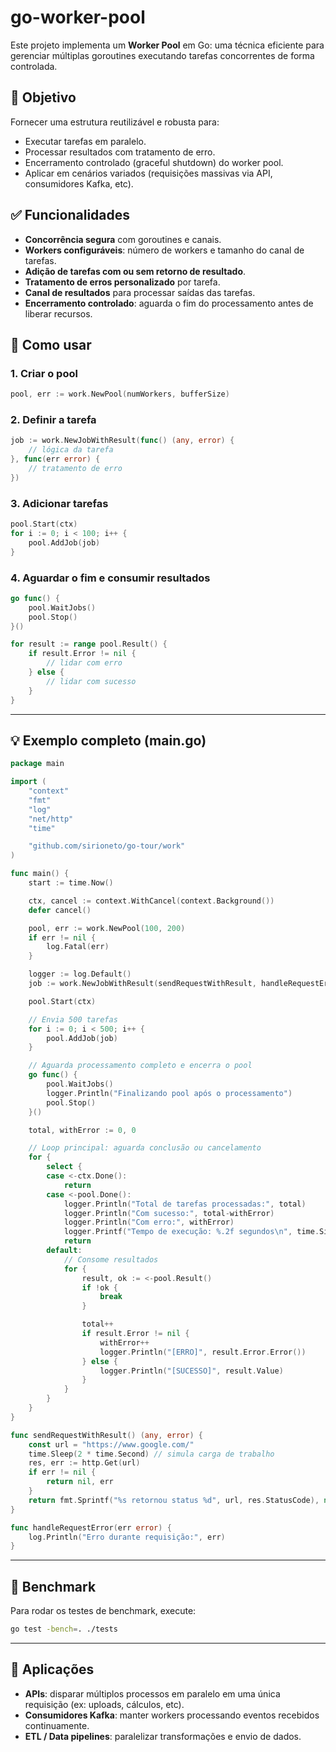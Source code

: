 # go-worker-pool

Este projeto implementa um **Worker Pool** em Go: uma técnica eficiente para gerenciar múltiplas goroutines executando tarefas concorrentes de forma controlada.

## 🎯 Objetivo

Fornecer uma estrutura reutilizável e robusta para:

- Executar tarefas em paralelo.
- Processar resultados com tratamento de erro.
- Encerramento controlado (graceful shutdown) do worker pool.
- Aplicar em cenários variados (requisições massivas via API, consumidores Kafka, etc).

## ✅ Funcionalidades

- **Concorrência segura** com goroutines e canais.
- **Workers configuráveis**: número de workers e tamanho do canal de tarefas.
- **Adição de tarefas com ou sem retorno de resultado**.
- **Tratamento de erros personalizado** por tarefa.
- **Canal de resultados** para processar saídas das tarefas.
- **Encerramento controlado**: aguarda o fim do processamento antes de liberar recursos.

## 🔧 Como usar

### 1. Criar o pool

```go
pool, err := work.NewPool(numWorkers, bufferSize)
```

### 2. Definir a tarefa

```go
job := work.NewJobWithResult(func() (any, error) {
    // lógica da tarefa
}, func(err error) {
    // tratamento de erro
})
```

### 3. Adicionar tarefas

```go
pool.Start(ctx)
for i := 0; i < 100; i++ {
    pool.AddJob(job)
}
```

### 4. Aguardar o fim e consumir resultados

```go
go func() {
    pool.WaitJobs()
    pool.Stop()
}()

for result := range pool.Result() {
    if result.Error != nil {
        // lidar com erro
    } else {
        // lidar com sucesso
    }
}
```

---

## 💡 Exemplo completo (main.go)

```go
package main

import (
	"context"
	"fmt"
	"log"
	"net/http"
	"time"

	"github.com/sirioneto/go-tour/work"
)

func main() {
	start := time.Now()

	ctx, cancel := context.WithCancel(context.Background())
	defer cancel()

	pool, err := work.NewPool(100, 200)
	if err != nil {
		log.Fatal(err)
	}

	logger := log.Default()
	job := work.NewJobWithResult(sendRequestWithResult, handleRequestError)

	pool.Start(ctx)

	// Envia 500 tarefas
	for i := 0; i < 500; i++ {
		pool.AddJob(job)
	}

	// Aguarda processamento completo e encerra o pool
	go func() {
		pool.WaitJobs()
		logger.Println("Finalizando pool após o processamento")
		pool.Stop()
	}()

	total, withError := 0, 0

	// Loop principal: aguarda conclusão ou cancelamento
	for {
		select {
		case <-ctx.Done():
			return
		case <-pool.Done():
			logger.Println("Total de tarefas processadas:", total)
			logger.Println("Com sucesso:", total-withError)
			logger.Println("Com erro:", withError)
			logger.Printf("Tempo de execução: %.2f segundos\n", time.Since(start).Seconds())
			return
		default:
			// Consome resultados
			for {
				result, ok := <-pool.Result()
				if !ok {
					break
				}

				total++
				if result.Error != nil {
					withError++
					logger.Println("[ERRO]", result.Error.Error())
				} else {
					logger.Println("[SUCESSO]", result.Value)
				}
			}
		}
	}
}

func sendRequestWithResult() (any, error) {
	const url = "https://www.google.com/"
	time.Sleep(2 * time.Second) // simula carga de trabalho
	res, err := http.Get(url)
	if err != nil {
		return nil, err
	}
	return fmt.Sprintf("%s retornou status %d", url, res.StatusCode), nil
}

func handleRequestError(err error) {
	log.Println("Erro durante requisição:", err)
}
```

---

## 🧪 Benchmark

Para rodar os testes de benchmark, execute:

```bash
go test -bench=. ./tests
```

---

## 🧵 Aplicações

- **APIs**: disparar múltiplos processos em paralelo em uma única requisição (ex: uploads, cálculos, etc).
- **Consumidores Kafka**: manter workers processando eventos recebidos continuamente.
- **ETL / Data pipelines**: paralelizar transformações e envio de dados.
